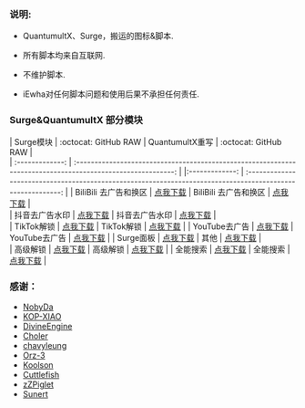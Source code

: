 ### 说明:
- QuantumultX、Surge，搬运的图标&脚本.

- 所有脚本均来自互联网.

- 不维护脚本.

- iEwha对任何脚本问题和使用后果不承担任何责任.

### Surge&QuantumultX 部分模块

|      Surge模块     |                                          :octocat: GitHub RAW                                             |                        QuantumultX重写    |                                             :octocat: GitHub RAW                                             |                        
| :-------------: | :---------------------------------------------------------------------------------------------------------: | |:-------------: | :---------------------------------------------------------------------------------------------------------: | 
| BiliBili 去广告和换区  |      [点我下载](https://raw.githubusercontent.com/iEwha/Profiles/master/Surge/Bilibili.sgmodule)      |  BiliBili 去广告和换区  |      [点我下载](https://raw.githubusercontent.com/iEwha/Profiles/master/QuantumultX/Rewrite/Bilibili.conf)      |  
| 抖音去广告水印  |     [点我下载](https://raw.githubusercontent.com/iEwha/Profiles/master/Surge/douyin.sgmodule)      |   抖音去广告水印  |     [点我下载](https://raw.githubusercontent.com/iEwha/Profiles/master/QuantumultX/Rewrite/douyin.conf)      |  
| TikTok解锁 | [点我下载](https://raw.githubusercontent.com/iEwha/Profiles/master/Surge/TiKok-JP.sgmodule) | TikTok解锁 | [点我下载](https://raw.githubusercontent.com/iEwha/Profiles/master/QuantumultX/Rewrite/TikTok-JP.conf) |
| YouTube去广告  |  [点我下载](https://raw.githubusercontent.com/iEwha/Profiles/master/Surge/YouTubeAds.sgmodule)  | YouTube去广告  |  [点我下载](https://raw.githubusercontent.com/iEwha/Profiles/master/QuantumultX/Rewrite/YouTubeAds.conf)  | 
| Surge面板 |     [点我下载](https://raw.githubusercontent.com/iEwha/Profiles/master/Surge/Panels.sgmodule)     |    其他 |     [点我下载](https://raw.githubusercontent.com/iEwha/Profiles/master/QuantumultX/Rewrite/others.conf)     |    
| 高级解锁   |      [点我下载](https://raw.githubusercontent.com/iEwha/Profiles/master/Surge/Unlock.sgmodule)       |  高级解锁   |      [点我下载](https://raw.githubusercontent.com/iEwha/Profiles/master/QuantumultX/Rewrite/Unlock.conf)       | 
| 全能搜索   |      [点我下载](https://raw.githubusercontent.com/iEwha/Profiles/master/Surge/Q-Search.sgmodule)       |  全能搜索   |      [点我下载](https://raw.githubusercontent.com/iEwha/Profiles/master/QuantumultX/Rewrite/Q-Search.conf)       | 

### 感谢：
 * [NobyDa](https://github.com/NobyDa/Script/tree/master) 
 * [KOP-XIAO](https://github.com/KOP-XIAO/QuantumultX)
 * [DivineEngine](https://github.com/DivineEngine/Profiles/tree/master)
 * [Choler](https://github.com/Choler/Surge)
 * [chavyleung](https://github.com/chavyleung)
 * [Orz-3](https://github.com/Orz-3)
 * [Koolson](https://github.com/Koolson/Qure)
 * [Cuttlefish](https://github.com/ddgksf2013/Cuttlefish)
 * [zZPiglet](https://github.com/zZPiglet/Task/tree/master)
 * [Sunert](https://github.com/Sunert/Script/tree/master)
 


